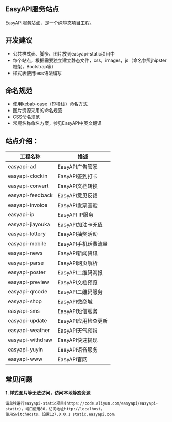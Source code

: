 EasyAPI服务站点
--------

EasyAPI服务站点，是一个纯静态项目工程。

## 开发建议
- 公共样式表、脚步、图片放到easyapi-static项目中
- 每个站点，根据需要独立建立静态文件，css，images，js（命名参照jhipster框架，Bootstrap等）
- 样式表使用less语法编写

## 命名规范

- 使用kebab-case（短横线）命名方式
- 图片资源采用的命名规范
- CSS命名规范
- 常规名称命名方案，参见EasyAPI中英文翻译

##  站点介绍：
| 工程名称             | 描述                      | 
| ------------------- | -------------------------  |
| easyapi-ad          |  EasyAPI广告管家           |
| easyapi-clockin     |  EasyAPI签到打卡           |
| easyapi-convert     |  EasyAPI文档转换           |
| easyapi-feedback    |  EasyAPI意见反馈           |
| easyapi-invoice     |  EasyAPI发票查验           |
| easyapi-ip          |  EasyAPI IP服务            |
| easyapi-jiayouka    |  EasyAPI加油卡充值         |
| easyapi-lottery     |  EasyAPI抽奖活动           |
| easyapi-mobile      |  EasyAPI手机话费流量       |
| easyapi-news        |  EasyAPI新闻资讯           |
| easyapi-parse       |  EasyAPI网页解析           |
| easyapi-poster      |  EasyAPI二维码海报         |
| easyapi-preview     |  EasyAPI文档预览           |
| easyapi-qrcode      |  EasyAPI二维码服务         |
| easyapi-shop        |  EasyAPI微商城             |
| easyapi-sms         |  EasyAPI短信服务           |
| easyapi-update      |  EasyAPI应用检查更新       |
| easyapi-weather     |  EasyAPI天气预报           |
| easyapi-withdraw    |  EasyAPI快速提现           |
| easyapi-yuyin       |  EasyAPI语音服务           |
| easyapi-www         |  EasyAPI官网               |

    
## 常见问题
	
**1. 样式图片等无法访问，访问本地静态资源**

    请单独运行easyapi-static项目(https://code.aliyun.com/easyapi/easyapi-static)，端口使用80，访问地址http://localhost。
    使用SwitchHosts，设置127.0.0.1 static.easyapi.com。